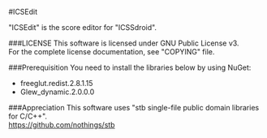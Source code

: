 #ICSEdit

"ICSEdit" is the score editor for "ICSSdroid".

###LICENSE
This software is licensed under GNU Public License v3.<br>
For the complete license documentation, see "COPYING" file.

###Prerequisition
You need to install the libraries below by using NuGet:

- freeglut.redist.2.8.1.15
- Glew_dynamic.2.0.0.0

###Appreciation
This software uses "stb single-file public domain libraries for C/C++".<br>
https://github.com/nothings/stb